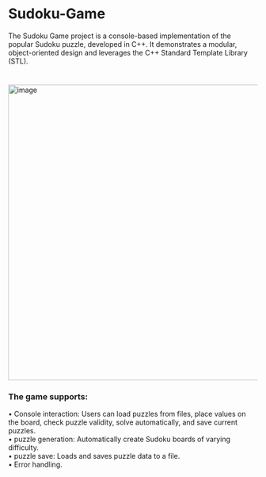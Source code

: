 # Sudoku-Game

The Sudoku Game project is a console-based implementation of the popular Sudoku puzzle, developed in C++. It demonstrates a modular, object-oriented design and leverages the C++ Standard Template Library (STL).
#
<img width="1200" height="596" alt="image" src="https://github.com/user-attachments/assets/e5a7ddda-3d3d-44c4-893d-d7eac589d799" />

### The game supports: 
• Console interaction: Users can load puzzles from files, place values on the board, check puzzle validity, solve automatically, and save current puzzles.  
• puzzle generation: Automatically create Sudoku boards of varying difficulty.  
• puzzle save: Loads and saves puzzle data to a file.  
• Error handling.


